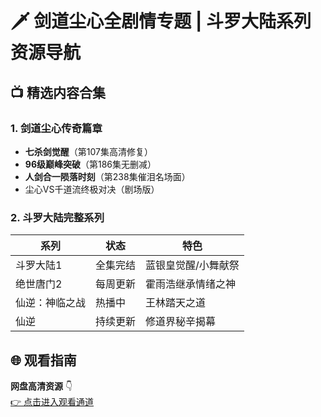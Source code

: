 <meta name="keywords" content="剑道尘心全集,斗罗大陆在线观看,绝世唐门2资源,仙逆神临之战,七杀剑名场面">
<meta name="description" content="高清观看剑道尘心全剧情丨斗罗大陆全集丨绝世唐门2更新丨仙逆：神临之战丨七杀剑VS武魂殿超燃战斗合集">

# 🗡️ 剑道尘心全剧情专题 | 斗罗大陆系列资源导航

## 📺 精选内容合集

### 1. 剑道尘心传奇篇章
- **七杀剑觉醒**（第107集高清修复）
- **96级巅峰突破**（第186集无删减）
- **人剑合一陨落时刻**（第238集催泪名场面）
- 尘心VS千道流终极对决（剧场版）

### 2. 斗罗大陆完整系列
| 系列          | 状态       | 特色                     |
|---------------|------------|--------------------------|
| 斗罗大陆1      | 全集完结   | 蓝银皇觉醒/小舞献祭      |
| 绝世唐门2      | 每周更新   | 霍雨浩继承情绪之神       |
| 仙逆：神临之战 | 热播中     | 王林踏天之道             |
| 仙逆       | 持续更新   | 修道界秘辛揭幕           |

## 🌐 观看指南
**网盘高清资源** 👇  
[👉 点击进入观看通道](https://pan.quark.cn/s/bbbbaee6c447)  
  
